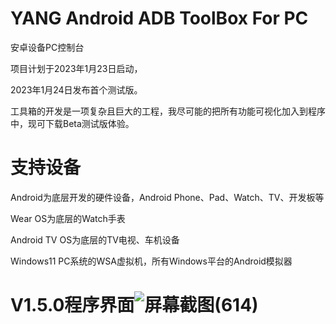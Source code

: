 # YANG Android ADB ToolBox For PC
安卓设备PC控制台

项目计划于2023年1月23日启动，

2023年1月24日发布首个测试版。

工具箱的开发是一项复杂且巨大的工程，我尽可能的把所有功能可视化加入到程序中，现可下载Beta测试版体验。
# 支持设备
Android为底层开发的硬件设备，Android Phone、Pad、Watch、TV、开发板等

Wear OS为底层的Watch手表

Android TV OS为底层的TV电视、车机设备

Windows11 PC系统的WSA虚拟机，所有Windows平台的Android模拟器
# V1.5.0程序界面![屏幕截图(614)](https://user-images.githubusercontent.com/39414350/215436368-89a1892a-d8b6-4474-9b3c-0b5bab3e6fb8.png)
